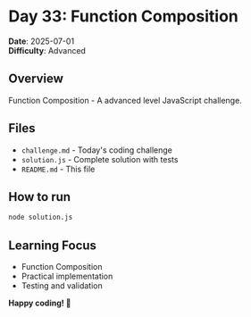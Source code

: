 # Day 33: Function Composition

**Date**: 2025-07-01  
**Difficulty**: Advanced

## Overview
Function Composition - A advanced level JavaScript challenge.

## Files
- `challenge.md` - Today's coding challenge
- `solution.js` - Complete solution with tests
- `README.md` - This file

## How to run
```bash
node solution.js
```

## Learning Focus
- Function Composition
- Practical implementation
- Testing and validation

**Happy coding! 🚀**
